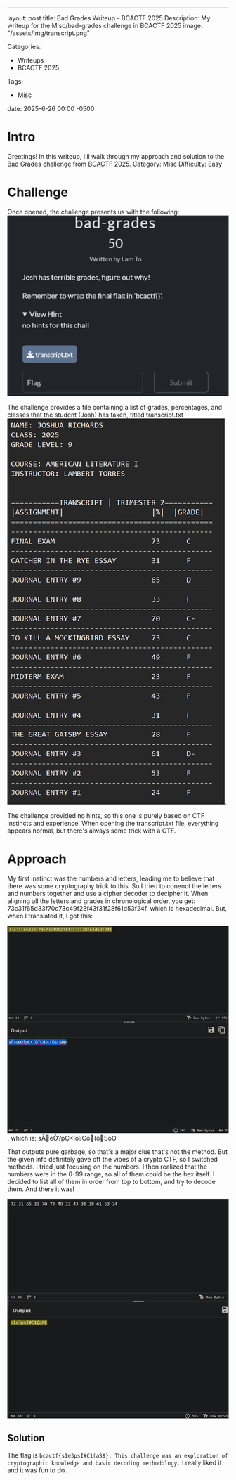 ---
layout: post
title: Bad Grades Writeup - BCACTF 2025
Description: My writeup for the Misc/bad-grades challenge in BCACTF 2025
image: "/assets/img/transcript.png"

Categories:
- Writeups
- BCACTF 2025

Tags:
- Misc

date: 2025-6-26 00:00 -0500

# Intro
Greetings! In this writeup, I’ll walk through my approach and solution to the Bad Grades challenge from BCACTF 2025.
Category: Misc
Difficulty: Easy   

# Challenge
Once opened, the challenge presents us with the following: 
![This image would be a screenshot of the challenge](/assets/img/writeup.png)

The challenge provides a file containing a list of grades, percentages, and classes that the student (Josh) has taken, titled transcript.txt 
![This image would be a screenshot of the challenge file](/assets/img/transcript.png). 

The challenge provided no hints, so this one is purely based on CTF instincts and experience. When opening the transcript.txt file, everything appears normal, but there's
always some trick with a CTF.

# Approach
My first instinct was the numbers and letters, leading me to believe that there was some cryptography trick to this. So I tried to conenct the letters and numbers together and use a cipher decoder
to decipher it. When aligning all the letters and grades in chronological order, you get: 73c31f65d33f70c73c49f23f43f31f28f61d53f24f, which is hexadecimal. But, when I translated it, I got this:

![This image would be a screenshot of the decoded hex values](/assets/img/decode.png), which is: sÃeÓ?pÇ<Iò?Có(öSòO 

That outputs pure garbage, so that's a major clue that's not the method. But the given info definitely gave off the vibes of a crypto CTF, so I switched methods.
I tried just focusing on the numbers. I then realized that the numbers were in the 0-99 range, so all of them could be the hex itself. I decided to list all of
them in order from top to bottom, and try to decode them. And there it was!

![This image would be a screenshot of the decoded numbers](/assets/img/flag.png) 

## Solution
The flag is `bcactf{s1e3psI#C1(aS$}. This challenge was an exploration of cryptographic knowledge and basic decoding methodology.` I really liked it and it was fun to do.





